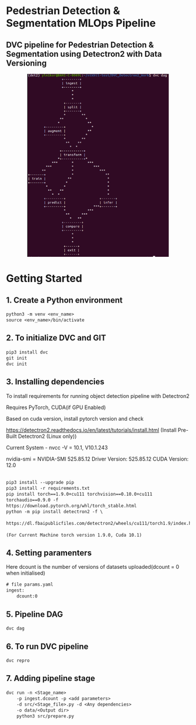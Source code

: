 # Pedestrian Detection & Segmentation MLOps Pipeline

## DVC pipeline for Pedestrian Detection & Segmentation using Detectron2 with Data Versioning

<p align="center">
    <img src="screenshots/detectron2_dvc_dag.png" alt="Pipeline screenshot" title="DVC Pipeline" height="500">
</p>


# Getting Started
## 1. Create a Python environment
```shell
python3 -m venv <env_name>
source <env_name>/bin/activate
```

## 2. To initialize DVC and GIT
```shell
pip3 install dvc
git init
dvc init
```

## 3. Installing dependencies
To install requirements for running object detection pipeline with Detectron2

Requires PyTorch, CUDA(if GPU Enabled)

Based on cuda version, install pytorch version and check

https://detectron2.readthedocs.io/en/latest/tutorials/install.html
(Install Pre-Built Detectron2 (Linux only))

Current System - 
nvcc -V = 10.1, V10.1.243

nvidia-smi = NVIDIA-SMI 525.85.12    Driver Version: 525.85.12    CUDA Version: 12.0   

```shell

pip3 install --upgrade pip
pip3 install -r requirements.txt
pip install torch==1.9.0+cu111 torchvision==0.10.0+cu111 torchaudio==0.9.0 -f https://download.pytorch.org/whl/torch_stable.html
python -m pip install detectron2 -f \
  https://dl.fbaipublicfiles.com/detectron2/wheels/cu111/torch1.9/index.html

(For Current Machine torch version 1.9.0, Cuda 10.1)

````

## 4. Setting paramenters
Here dcount is the number of versions of datasets uploaded(dcount = 0 when initialised)
```
# file params.yaml
ingest:
    dcount:0
```

## 5. Pipeline DAG
```shell
dvc dag
```

## 6. To run DVC pipeline
```shell
dvc repro
```

## 7. Adding pipeline stage

```shell
dvc run -n <Stage_name> 
    -p ingest.dcount -p <add parameters> 
    -d src/<Stage_file>.py -d <Any dependencies>
    -o data/<Output dir> 
    python3 src/prepare.py
```